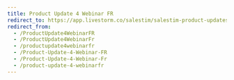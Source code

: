 ```yaml
---
title: Product Update 4 Webinar FR
redirect_to: https://app.livestorm.co/salestim/salestim-product-updates-4-fr
redirect_from:
  - /ProductUpdate4WebinarFR
  - /ProductUpdate4WebinarFr
  - /productupdate4webinarfr
  - /Product-Update-4-Webinar-FR
  - /Product-Update-4-Webinar-Fr
  - /product-update-4-webinarfr
---
```

